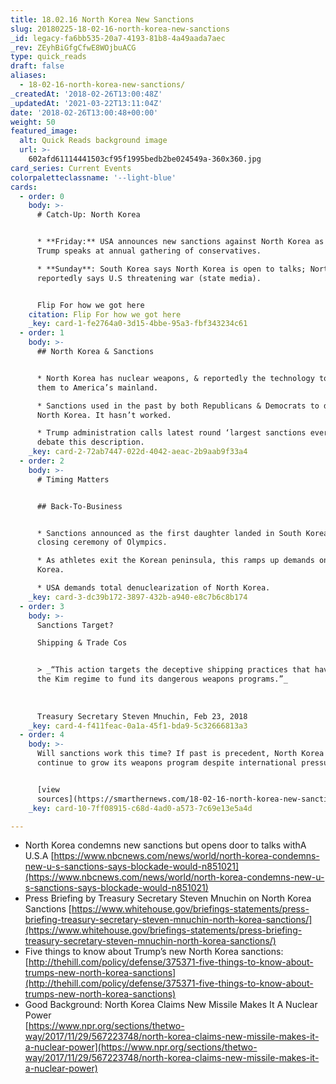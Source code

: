 ```yaml
---
title: 18.02.16 North Korea New Sanctions
slug: 20180225-18-02-16-north-korea-new-sanctions
_id: legacy-fa6bb535-20a7-4193-81b8-4a49aada7aec
_rev: ZEyhBiGfgCfwE8WOjbuACG
type: quick_reads
draft: false
aliases:
  - 18-02-16-north-korea-new-sanctions/
_createdAt: '2018-02-26T13:00:48Z'
_updatedAt: '2021-03-22T13:11:04Z'
date: '2018-02-26T13:00:48+00:00'
weight: 50
featured_image:
  alt: Quick Reads background image
  url: >-
    602afd61114441503cf95f1995bedb2be024549a-360x360.jpg
card_series: Current Events
colorpaletteclassname: '--light-blue'
cards:
  - order: 0
    body: >-
      # Catch-Up: North Korea


      * **Friday:** USA announces new sanctions against North Korea as President
      Trump speaks at annual gathering of conservatives.

      * **Sunday**: South Korea says North Korea is open to talks; North Korea
      reportedly says U.S threatening war (state media).


      Flip For how we got here
    citation: Flip For how we got here
    _key: card-1-fe2764a0-3d15-4bbe-95a3-fbf343234c61
  - order: 1
    body: >-
      ## North Korea & Sanctions


      * North Korea has nuclear weapons, & reportedly the technology to deliver
      them to America’s mainland.

      * Sanctions used in the past by both Republicans & Democrats to deter
      North Korea. It hasn’t worked.

      * Trump administration calls latest round ‘largest sanctions ever’ – some
      debate this description.
    _key: card-2-72ab7447-022d-4042-aeac-2b9aab9f33a4
  - order: 2
    body: >-
      # Timing Matters


      ## Back-To-Business


      * Sanctions announced as the first daughter landed in South Korea for
      closing ceremony of Olympics.

      * As athletes exit the Korean peninsula, this ramps up demands on North
      Korea.

      * USA demands total denuclearization of North Korea.
    _key: card-3-dc39b172-3897-432b-a940-e8c7b6c8b174
  - order: 3
    body: >-
      Sanctions Target?  

      Shipping & Trade Cos


      > _“This action targets the deceptive shipping practices that have enabled
      the Kim regime to fund its dangerous weapons programs.”_  
        
        
        
      Treasury Secretary Steven Mnuchin, Feb 23, 2018
    _key: card-4-f411feac-0a1a-45f1-bda9-5c32666813a3
  - order: 4
    body: >-
      Will sanctions work this time? If past is precedent, North Korea will
      continue to grow its weapons program despite international pressure.


      [view
      sources](https://smarthernews.com/18-02-16-north-korea-new-sanctions/)
    _key: card-10-7ff08915-c68d-4ad0-a573-7c69e13e5a4d

---
```

* North Korea condemns new sanctions but opens door to talks withA U.S.A [https://www.nbcnews.com/news/world/north-korea-condemns-new-u-s-sanctions-says-blockade-would-n851021](https://www.nbcnews.com/news/world/north-korea-condemns-new-u-s-sanctions-says-blockade-would-n851021)
* Press Briefing by Treasury Secretary Steven Mnuchin on North Korea Sanctions [https://www.whitehouse.gov/briefings-statements/press-briefing-treasury-secretary-steven-mnuchin-north-korea-sanctions/](https://www.whitehouse.gov/briefings-statements/press-briefing-treasury-secretary-steven-mnuchin-north-korea-sanctions/)
* Five things to know about Trump’s new North Korea sanctions: [http://thehill.com/policy/defense/375371-five-things-to-know-about-trumps-new-north-korea-sanctions](http://thehill.com/policy/defense/375371-five-things-to-know-about-trumps-new-north-korea-sanctions)
* Good Background: North Korea Claims New Missile Makes It A Nuclear Power  
[https://www.npr.org/sections/thetwo-way/2017/11/29/567223748/north-korea-claims-new-missile-makes-it-a-nuclear-power](https://www.npr.org/sections/thetwo-way/2017/11/29/567223748/north-korea-claims-new-missile-makes-it-a-nuclear-power)